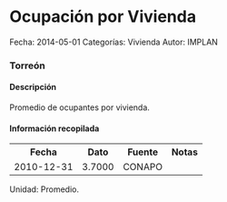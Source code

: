 Ocupación por Vivienda
=====

Fecha: 2014-05-01
Categorías: Vivienda
Autor: IMPLAN

### Torreón

#### Descripción

Promedio de ocupantes por vivienda.

#### Información recopilada

<table class="table table-hover table-bordered">
  <tr><th>Fecha</th><th>Dato</th><th>Fuente</th><th>Notas</th></tr>
  <tr><td>2010-12-31</td><td>3.7000</td><td>CONAPO</td><td></td></tr>
</table>

Unidad: Promedio.
